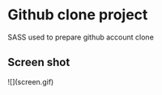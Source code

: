 <h1>Github clone project </h1>
SASS used to prepare github account clone
<h2> Screen shot</h2>
![](screen.gif)
